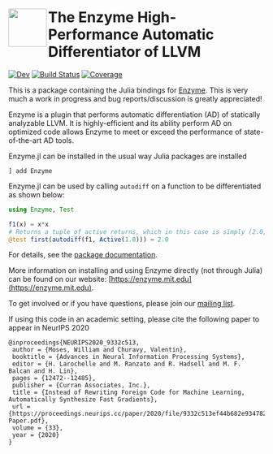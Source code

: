 # <img src="https://enzyme.mit.edu/logo.svg" width="75" align=left> The Enzyme High-Performance Automatic Differentiator of LLVM

[![Dev](https://img.shields.io/badge/docs-dev-blue.svg)](https://enzyme.mit.edu/julia)
[![Build Status](https://github.com/wsmoses/Enzyme.jl/workflows/CI/badge.svg)](https://github.com/wsmoses/Enzyme.jl/actions)
[![Coverage](https://codecov.io/gh/wsmoses/Enzyme.jl/branch/master/graph/badge.svg)](https://codecov.io/gh/wsmoses/Enzyme.jl)

This is a package containing the Julia bindings for [Enzyme](https://github.com/wsmoses/enzyme). This is very much a work in progress and bug reports/discussion is greatly appreciated!

Enzyme is a plugin that performs automatic differentiation (AD) of statically analyzable LLVM. It is highly-efficient and its ability perform AD on optimized code allows Enzyme to meet or exceed the performance of state-of-the-art AD tools.

Enzyme.jl can be installed in the usual way Julia packages are installed
```
] add Enzyme
```

Enzyme.jl can be used by calling `autodiff` on a function to be differentiated as shown below:

```julia
using Enzyme, Test

f1(x) = x*x
# Returns a tuple of active returns, which in this case is simply (2.0,)
@test first(autodiff(f1, Active(1.0))) ≈ 2.0
```

For details, see the [package documentation](https://enzyme.mit.edu/julia).

More information on installing and using Enzyme directly (not through Julia) can be found on our website: [https://enzyme.mit.edu](https://enzyme.mit.edu).

To get involved or if you have questions, please join our [mailing list](https://groups.google.com/d/forum/enzyme-dev).

If using this code in an academic setting, please cite the following paper to appear in NeurIPS 2020

```
@inproceedings{NEURIPS2020_9332c513,
 author = {Moses, William and Churavy, Valentin},
 booktitle = {Advances in Neural Information Processing Systems},
 editor = {H. Larochelle and M. Ranzato and R. Hadsell and M. F. Balcan and H. Lin},
 pages = {12472--12485},
 publisher = {Curran Associates, Inc.},
 title = {Instead of Rewriting Foreign Code for Machine Learning, Automatically Synthesize Fast Gradients},
 url = {https://proceedings.neurips.cc/paper/2020/file/9332c513ef44b682e9347822c2e457ac-Paper.pdf},
 volume = {33},
 year = {2020}
}
```
